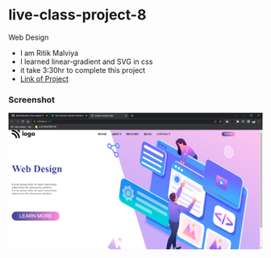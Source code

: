 # live-class-project-8

Web Design

- I am Ritik Malviya
- I learned linear-gradient and SVG in css
- it take 3:30hr to complete this project
- [Link of Project](https://fanciful-shortbread-136334.netlify.app/ "go to live project")

### Screenshot

![](./Screenshot.PNG)
